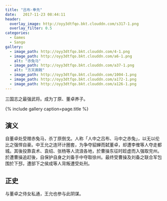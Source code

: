 ```yaml
---
title: "吕布·奉先"
date:   2017-11-23 08:44:11
header:
  overlay_image: http://oyy3dtfqo.bkt.clouddn.com/s317-1.png
  overlay_filter: 0.5
categories:
  - Games
  - Sango
gallery:
  - image_path: http://oyy3dtfqo.bkt.clouddn.com/4-1.png
  - image_path: http://oyy3dtfqo.bkt.clouddn.com/a6-1.png
    alt: "赤兔马"
  - image_path: http://oyy3dtfqo.bkt.clouddn.com/a37-1.png
    alt: "方天画戟"
  - image_path: http://oyy3dtfqo.bkt.clouddn.com/1004-1.png
  - image_path: http://oyy3dtfqo.bkt.clouddn.com/a172-1.png
  - image_path: http://oyy3dtfqo.bkt.clouddn.com/a126-1.png
---
```


三国志之最强武将。成为丁原、董卓养子。

{% include gallery caption=page.title %}

## 演义

自董卓处受赠赤兔马，杀丁原倒戈。人称「人中之吕布、马中之赤兔」，以无以伦比之强悍自豪。中王允之连环计圈套，为争夺貂蝉而弑董卓，却遭李傕等人夺走都城。其後投靠袁术、袁绍、张杨等人流浪各地，於曹操东征时趁虚而入强取兖州。於遭曹操追赶後，自保护自身之刘备手中夺取徐州。最终受曹操及刘备之联合军包围於下邳，遭部下之侯成等人背叛遭受处刑。

## 正史

与董卓之侍女私通，王允也参与此阴谋。
